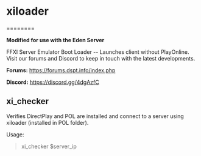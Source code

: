 # xiloader
========

**Modified for use with the Eden Server**

FFXI Server Emulator Boot Loader -- Launches client without PlayOnline.
Visit our forums and Discord to keep in touch with the latest developments.

**Forums:** https://forums.dspt.info/index.php

**Discord:**
https://discord.gg/4dgAzfC

## xi_checker
Verifies DirectPlay and POL are installed and connect to a server using xiloader (installed in POL folder).

Usage:

> xi_checker $server_ip
